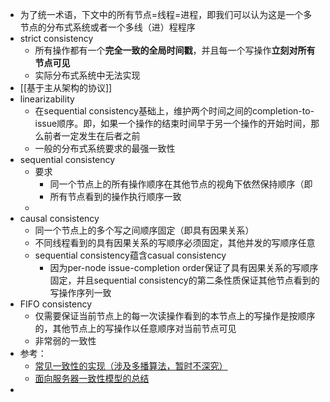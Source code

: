- 为了统一术语，下文中的所有节点=线程=进程，即我们可以认为这是一个多节点的分布式系统或者一个多线（进）程程序
- strict consistency
	- 所有操作都有一个**完全一致的全局时间戳**，并且每一个写操作**立刻对所有节点可见**
	- 实际分布式系统中无法实现
- [[基于主从架构的协议]]
- linearizability
	- 在sequential consistency基础上，维护两个时间之间的completion-to-issue顺序。即，如果一个操作的结束时间早于另一个操作的开始时间，那么前者一定发生在后者之前
	- 一般的分布式系统要求的最强一致性
- sequential consistency
	- 要求
		- 同一个节点上的所有操作顺序在其他节点的视角下依然保持顺序（即
		- 所有节点看到的操作执行顺序一致
	-
- causal consistency
	- 同一个节点上的多个写之间顺序固定（即具有因果关系）
	- 不同线程看到的具有因果关系的写顺序必须固定，其他并发的写顺序任意
	- sequential consistency蕴含casual consistency
		- 因为per-node issue-completion order保证了具有因果关系的写顺序固定，并且sequential consistency的第二条性质保证其他节点看到的写操作序列一致
- FIFO consistency
	- 仅需要保证当前节点上的每一次读操作看到的本节点上的写操作是按顺序的，其他节点上的写操作以任意顺序对当前节点可见
	- 非常弱的一致性
- 参考：
	- [常见一致性的实现（涉及多播算法，暂时不深究）](https://netium.gitlab.io/2019/10/30/%E5%88%86%E5%B8%83%E5%BC%8F%E7%B3%BB%E7%BB%9F%E7%9A%84%E4%B8%80%E8%87%B4%E6%80%A7%E6%A8%A1%E5%9E%8B/)
	- [面向服务器一致性模型的总结](https://mr-dai.github.io/consistency-models/)
-